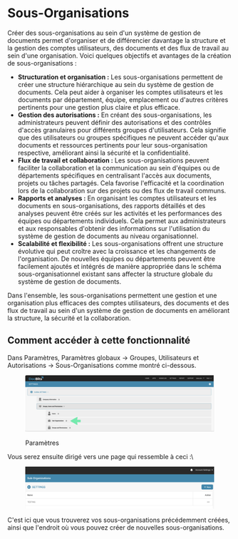 # Sous-Organisations

Créer des sous-organisations au sein d'un système de gestion de documents permet d'organiser et de différencier davantage la structure et la gestion des comptes utilisateurs, des documents et des flux de travail au sein d'une organisation. Voici quelques objectifs et avantages de la création de sous-organisations :

* **Structuration et organisation :** Les sous-organisations permettent de créer une structure hiérarchique au sein du système de gestion de documents. Cela peut aider à organiser les comptes utilisateurs et les documents par département, équipe, emplacement ou d'autres critères pertinents pour une gestion plus claire et plus efficace.
* **Gestion des autorisations :** En créant des sous-organisations, les administrateurs peuvent définir des autorisations et des contrôles d'accès granulaires pour différents groupes d'utilisateurs. Cela signifie que des utilisateurs ou groupes spécifiques ne peuvent accéder qu'aux documents et ressources pertinents pour leur sous-organisation respective, améliorant ainsi la sécurité et la confidentialité.
* **Flux de travail et collaboration :** Les sous-organisations peuvent faciliter la collaboration et la communication au sein d'équipes ou de départements spécifiques en centralisant l'accès aux documents, projets ou tâches partagés. Cela favorise l'efficacité et la coordination lors de la collaboration sur des projets ou des flux de travail communs.
* **Rapports et analyses :** En organisant les comptes utilisateurs et les documents en sous-organisations, des rapports détaillés et des analyses peuvent être créés sur les activités et les performances des équipes ou départements individuels. Cela permet aux administrateurs et aux responsables d'obtenir des informations sur l'utilisation du système de gestion de documents au niveau organisationnel.
* **Scalabilité et flexibilité :** Les sous-organisations offrent une structure évolutive qui peut croître avec la croissance et les changements de l'organisation. De nouvelles équipes ou départements peuvent être facilement ajoutés et intégrés de manière appropriée dans le schéma sous-organisationnel existant sans affecter la structure globale du système de gestion de documents.

Dans l'ensemble, les sous-organisations permettent une gestion et une organisation plus efficaces des comptes utilisateurs, des documents et des flux de travail au sein d'un système de gestion de documents en améliorant la structure, la sécurité et la collaboration.

## Comment accéder à cette fonctionnalité

Dans Paramètres, Paramètres globaux → Groupes, Utilisateurs et Autorisations → Sous-Organisations comme montré ci-dessous.

<figure><img src="../../../../../.gitbook/assets/image (56).png" alt=""><figcaption><p>Paramètres</p></figcaption></figure>

Vous serez ensuite dirigé vers une page qui ressemble à ceci :\

<figure><img src="../../../../../.gitbook/assets/image (58).png" alt=""><figcaption></figcaption></figure>

C'est ici que vous trouverez vos sous-organisations précédemment créées, ainsi que l'endroit où vous pouvez créer de nouvelles sous-organisations.